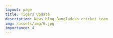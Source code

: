 ```yaml
---
layout: page
title: Tigers Update
description: News blog Bangladesh cricket team
img: /assets/img/6.jpg
importance: 4
---
```



